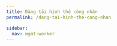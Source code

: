 ```yaml
---
title: Đăng tải hình thẻ công nhân
permalink: /dang-tai-hinh-the-cong-nhan

sidebar:
  nav: mgmt-worker
---
```


